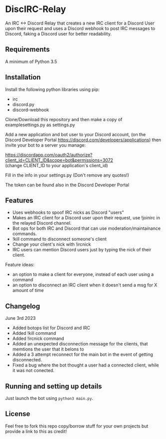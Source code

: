 # DiscIRC-Relay
An IRC &lt;-> Discord Relay that creates a new IRC client for a Discord User upon their request and uses a Discord webhook to post IRC messages to Discord, faking a Discord user for better readability.

## Requirements
A minimum of Python 3.5

## Installation
Install the following python libraries using pip:

- irc
- discord.py
- discord-webhook

Clone/Download this repository and then make a copy of examplesettings.py as settings.py

Add a new application and bot user to your Discord account, (on the Discord Developer Portal https://discord.com/developers/applications)  then invite your bot to a server you manage:

https://discordapp.com/oauth2/authorize?client_id=CLIENT_ID&scope=bot&permissions=3072  
(change CLIENT_ID to your application's client_id)

Fill in the info in your settings.py (Don't remove any quotes!)

The token can be found also in the Discord Developer Portal

## Features

- Uses webhooks to spoof IRC nicks as Discord "users"
- Makes an IRC client for a Discord user upon their request, use !joinirc in the relayed Discord channel.
- Bot ops for both IRC and Discord that can use moderation/maintainance commands.
- !kill command to disconnect someone's client
- Change your client's nick with !ircnick
- IRC users can mention Discord users just by typing the nick of their client.

Feature ideas:

- an option to make a client for everyone, instead of each user using a command
- an option to disconnect an IRC client when it doesn't send a msg for X amount of time

## Changelog
June 3rd 2023
- Added botops list for Discord and IRC
- Added !kill command
- Added !ircnick command
- Added an unexpected disconnection message for the clients, that memtions the user that it belons to
- Added a 3 attempt reconnect for the main bot in the event of getting disconnected.
- Fixed a bug where the bot thought a user had a connected client, while it was not conected.

## Running and setting up details
Just launch the bot using `python3 main.py`.

## License

Feel free to fork this repo copy/borrow stuff for your own projects but provide a link to this as credit!
